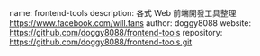 name: frontend-tools
description: 各式 Web 前端開發工具整理 
https://www.facebook.com/will.fans
author: doggy8088
website: https://github.com/doggy8088/frontend-tools
repository: https://github.com/doggy8088/frontend-tools.git